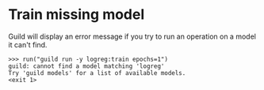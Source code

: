 # Train missing model

Guild will display an error message if you try to run an operation on
a model it can't find.

    >>> run("guild run -y logreg:train epochs=1")
    guild: cannot find a model matching 'logreg'
    Try 'guild models' for a list of available models.
    <exit 1>
